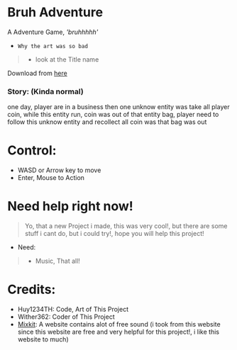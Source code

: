 # Bruh Adventure

A Adventure Game, _'bruhhhhh'_

- `Why the art was so bad`
> - look at the Title name

Download from [here](https://huy1234th.itch.io/bruh-adventure)

### Story: (Kinda normal)
one day, player are in a business then one unknow entity was take all player coin, while this entity run, coin was out of that entity bag, player need to follow this unknow entity and recollect all coin was that bag was out

# Control:
- WASD or Arrow key to move
- Enter, Mouse to Action

# Need help right now!

> Yo, that a new Project i made, this was very cool!, but there are some stuff i cant do, but i could try!, hope you will help this project!

- Need:
> - Music, That all!

# Credits:
- Huy1234TH: Code, Art of This Project
- Wither362: Coder of This Project
- [Mixkit](https://mixkit.co/): A website contains alot of free sound (i took from this website since this website are free and very helpful for this project!, i like this website to much)